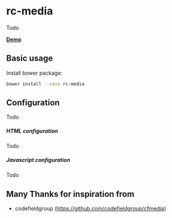 # rc-media

Todo

**[Demo][]**

Basic usage
---------------
Install bower package:
```bash
bower install --save rc-media
```


Configuration
-------------
Todo

##### HTML configuration
Todo

##### Javascript configuration
Todo


Many Thanks for inspiration from
---------------------------------

* codefieldgroup (https://github.com/codefieldgroup/cfmedia)

[Demo]: http://redcastor.github.io/rc-media/demo/zf/
